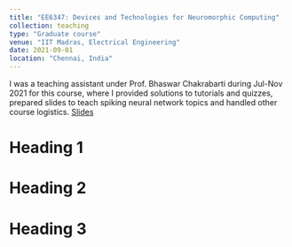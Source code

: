 ```yaml
---
title: "EE6347: Devices and Technologies for Neuromorphic Computing"
collection: teaching
type: "Graduate course"
venue: "IIT Madras, Electrical Engineering"
date: 2021-09-01
location: "Chennai, India"
---
```


I was a teaching assistant under Prof. Bhaswar Chakrabarti during Jul-Nov 2021 for this course, where I provided solutions to tutorials and quizzes, prepared slides to teach spiking neural network topics and handled other course logistics.
[Slides](https://karthisrinivasan.github.io/files/Spiking_Neurons_and_Networks.pdf)

Heading 1
======

Heading 2
======

Heading 3
======
